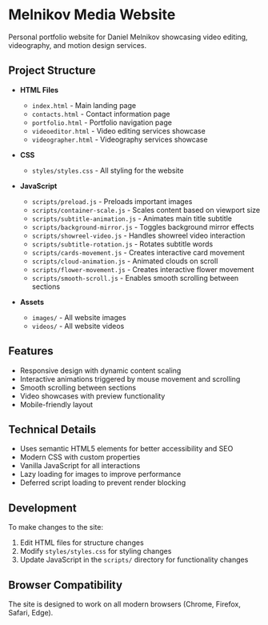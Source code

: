 # Melnikov Media Website

Personal portfolio website for Daniel Melnikov showcasing video editing, videography, and motion design services.

## Project Structure

- **HTML Files**
  - `index.html` - Main landing page
  - `contacts.html` - Contact information page
  - `portfolio.html` - Portfolio navigation page
  - `videoeditor.html` - Video editing services showcase
  - `videographer.html` - Videography services showcase

- **CSS**
  - `styles/styles.css` - All styling for the website

- **JavaScript**
  - `scripts/preload.js` - Preloads important images
  - `scripts/container-scale.js` - Scales content based on viewport size
  - `scripts/subtitle-animation.js` - Animates main title subtitle
  - `scripts/background-mirror.js` - Toggles background mirror effects
  - `scripts/showreel-video.js` - Handles showreel video interaction
  - `scripts/subtitle-rotation.js` - Rotates subtitle words
  - `scripts/cards-movement.js` - Creates interactive card movement
  - `scripts/cloud-animation.js` - Animated clouds on scroll
  - `scripts/flower-movement.js` - Creates interactive flower movement
  - `scripts/smooth-scroll.js` - Enables smooth scrolling between sections

- **Assets**
  - `images/` - All website images
  - `videos/` - All website videos

## Features

- Responsive design with dynamic content scaling
- Interactive animations triggered by mouse movement and scrolling
- Smooth scrolling between sections
- Video showcases with preview functionality
- Mobile-friendly layout

## Technical Details

- Uses semantic HTML5 elements for better accessibility and SEO
- Modern CSS with custom properties
- Vanilla JavaScript for all interactions
- Lazy loading for images to improve performance
- Deferred script loading to prevent render blocking

## Development

To make changes to the site:

1. Edit HTML files for structure changes
2. Modify `styles/styles.css` for styling changes
3. Update JavaScript in the `scripts/` directory for functionality changes

## Browser Compatibility

The site is designed to work on all modern browsers (Chrome, Firefox, Safari, Edge). 